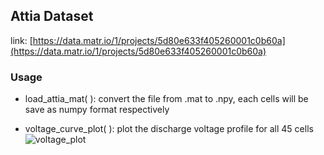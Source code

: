 ## Attia Dataset  
link: [https://data.matr.io/1/projects/5d80e633f405260001c0b60a](https://data.matr.io/1/projects/5d80e633f405260001c0b60a)

### Usage

* load_attia_mat( ): convert the file from .mat to .npy, each cells will be save as numpy format respectively

* voltage_curve_plot( ): plot the discharge voltage profile for all 45 cells
  ![voltage_plot](https://github.com/JieChungChen/Battery_Dataset_Proprocessing/assets/120712134/e8fb274a-ff11-42fa-8147-9cb73d151040)

